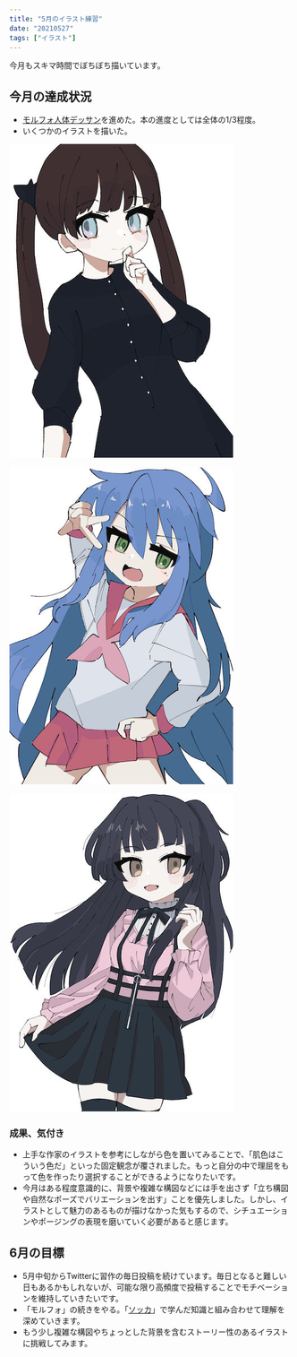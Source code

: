 ```yaml
---
title: "5月のイラスト練習"
date: "20210527"
tags: ["イラスト"]
---
```


今月もスキマ時間でぼちぼち描いています。

## 今月の達成状況

- [モルフォ人体デッサン](http://www.graphicsha.co.jp/detail.html?p=34678)を進めた。本の進度としては全体の1/3程度。
- いくつかのイラストを描いた。

![イラスト1](./01.jpg)

![イラスト2](./02.jpg)

![イラスト3](./03.jpg)

### 成果、気付き

- 上手な作家のイラストを参考にしながら色を置いてみることで、「肌色はこういう色だ」といった固定観念が覆されました。もっと自分の中で理屈をもって色を作ったり選択することができるようになりたいです。
- 今月はある程度意識的に、背景や複雑な構図などには手を出さず「立ち構図や自然なポーズでバリエーションを出す」ことを優先しました。しかし、イラストとして魅力のあるものが描けなかった気もするので、シチュエーションやポージングの表現を磨いていく必要があると感じます。

## 6月の目標

- 5月中旬からTwitterに習作の毎日投稿を続けています。毎日となると難しい日もあるかもしれないが、可能な限り高頻度で投稿することでモチベーションを維持していきたいです。
- 「モルフォ」の続きをやる。「[ソッカ](https://www.ohmsha.co.jp/book/9784274507151/)」で学んだ知識と組み合わせて理解を深めていきます。
- もう少し複雑な構図やちょっとした背景を含むストーリー性のあるイラストに挑戦してみます。
